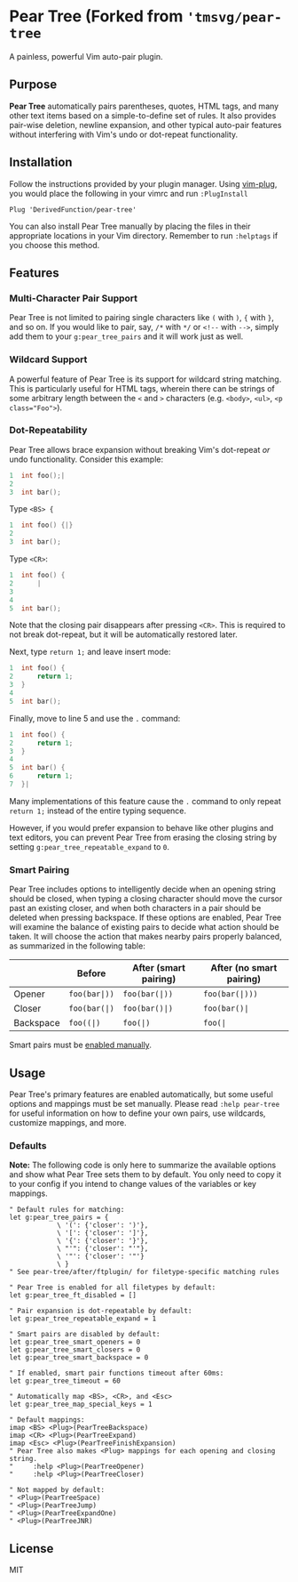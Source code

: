 Pear Tree (Forked from `'tmsvg/pear-tree`
=========
A painless, powerful Vim auto-pair plugin.

Purpose
-------
**Pear Tree** automatically pairs parentheses, quotes, HTML tags, and many
other text items based on a simple-to-define set of rules. It also provides
pair-wise deletion, newline expansion, and other typical auto-pair features
without interfering with Vim's undo or dot-repeat functionality.

Installation
------------
Follow the instructions provided by your plugin manager. Using
[vim-plug](https://github.com/junegunn/vim-plug), you would place the
following in your vimrc and run `:PlugInstall`

```vim
Plug 'DerivedFunction/pear-tree'
```

You can also install Pear Tree manually by placing the files in their
appropriate locations in your Vim directory. Remember to run `:helptags` if
you choose this method.

Features
--------
### Multi-Character Pair Support

Pear Tree is not limited to pairing single characters like `(` with `)`, `{`
with `}`, and so on. If you would like to pair, say, `/*` with `*/` or `<!--`
with `-->`, simply add them to your `g:pear_tree_pairs` and it will work just
as well.

### Wildcard Support

A powerful feature of Pear Tree is its support for wildcard string matching.
This is particularly useful for HTML tags, wherein there can be strings of
some arbitrary length between the `<` and `>` characters (e.g. `<body>`,
`<ul>`, `<p class="Foo">`).

### Dot-Repeatability

Pear Tree allows brace expansion without breaking Vim's dot-repeat *or* undo
functionality. Consider this example:

```c
1  int foo();|
2
3  int bar();
```

Type `<BS> {`

```c
1  int foo() {|}
2
3  int bar();
```

Type `<CR>`:

```c
1  int foo() {
2      |
3
4
5  int bar();
```

Note that the closing pair disappears after pressing `<CR>`. This is required
to not break dot-repeat, but it will be automatically restored later.

Next, type `return 1;` and leave insert mode:

```c
1  int foo() {
2      return 1;
3  }
4
5  int bar();
```

Finally, move to line 5 and use the `.` command:

```c
1  int foo() {
2      return 1;
3  }
4
5  int bar() {
6      return 1;
7  }|
```

Many implementations of this feature cause the `.` command to only repeat
`return 1;` instead of the entire typing sequence.

However, if you would prefer expansion to behave like other plugins and text
editors, you can prevent Pear Tree from erasing the closing string by setting
`g:pear_tree_repeatable_expand` to `0`.

### Smart Pairing

Pear Tree includes options to intelligently decide when an opening string
should be closed, when typing a closing character should move the cursor past
an existing closer, and when both characters in a pair should be deleted when
pressing backspace. If these options are enabled, Pear Tree will examine the
balance of existing pairs to decide what action should be taken. It will choose
the action that makes nearby pairs properly balanced, as summarized in the
following table:

|           | Before        | After (smart pairing) | After (no smart pairing)
| --------- | ------------- | --------------------- | ------------------------ |
| Opener    | `foo(bar\|))` | `foo(bar(\|))`        | `foo(bar(\|)))`          |
| Closer    | `foo(bar(\|)` | `foo(bar()\|)`        | `foo(bar()\|`            |
| Backspace | `foo((\|)`    | `foo(\|)`             | `foo(\|`                 |

Smart pairs must be [enabled manually](#defaults).

Usage
-----
Pear Tree's primary features are enabled automatically, but some useful options
and mappings must be set manually. Please read `:help pear-tree` for useful
information on how to define your own pairs, use wildcards, customize mappings,
and more.

### Defaults

**Note:** The following code is only here to summarize the available options
and show what Pear Tree sets them to by default. You only need to copy it to
your config if you intend to change values of the variables or key mappings.

```vim
" Default rules for matching:
let g:pear_tree_pairs = {
            \ '(': {'closer': ')'},
            \ '[': {'closer': ']'},
            \ '{': {'closer': '}'},
            \ "'": {'closer': "'"},
            \ '"': {'closer': '"'}
            \ }
" See pear-tree/after/ftplugin/ for filetype-specific matching rules

" Pear Tree is enabled for all filetypes by default:
let g:pear_tree_ft_disabled = []

" Pair expansion is dot-repeatable by default:
let g:pear_tree_repeatable_expand = 1

" Smart pairs are disabled by default:
let g:pear_tree_smart_openers = 0
let g:pear_tree_smart_closers = 0
let g:pear_tree_smart_backspace = 0

" If enabled, smart pair functions timeout after 60ms:
let g:pear_tree_timeout = 60

" Automatically map <BS>, <CR>, and <Esc>
let g:pear_tree_map_special_keys = 1

" Default mappings:
imap <BS> <Plug>(PearTreeBackspace)
imap <CR> <Plug>(PearTreeExpand)
imap <Esc> <Plug>(PearTreeFinishExpansion)
" Pear Tree also makes <Plug> mappings for each opening and closing string.
"     :help <Plug>(PearTreeOpener)
"     :help <Plug>(PearTreeCloser)

" Not mapped by default:
" <Plug>(PearTreeSpace)
" <Plug>(PearTreeJump)
" <Plug>(PearTreeExpandOne)
" <Plug>(PearTreeJNR)
```

License
-------
MIT
